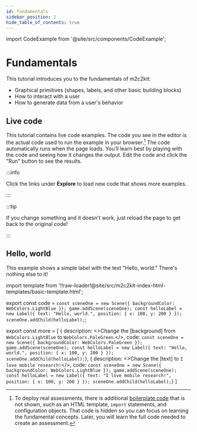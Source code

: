 ```yaml
---
id: fundamentals
sidebar_position: 1
hide_table_of_contents: true
---
```


import CodeExample from '@site/src/components/CodeExample';

# Fundamentals

This tutorial introduces you to the fundamentals of m2c2kit:

- Graphical primitives (shapes, labels, and other basic building blocks)
- How to interact with a user
- How to generate data from a user's behavior

## Live code

This tutorial contains live code examples. The code you see in the editor is the actual code used to run the example in your browser.[^1] The code automatically runs when the page loads. You'll learn best by playing with the code and seeing how it changes the output. Edit the code and click the "Run" button to see the results.

:::info

Click the links under **Explore** to load new code that shows more examples.

:::

:::tip

If you change something and it doesn't work, just reload the page to get back to the original code!

:::

## Hello, world

This example shows a simple label with the text "Hello, world." There's nothing else to it!

import template from '!!raw-loader!@site/src/m2c2kit-index-html-templates/basic-template.html';

export const code = `const sceneOne = new Scene({ backgroundColor: WebColors.LightBlue });
game.addScene(sceneOne);
const helloLabel = new Label({ text: "Hello, world.", position: { x: 100, y: 200 } });
sceneOne.addChild(helloLabel);`;

export const more = [
{ description: <>Change the [background] from `WebColors.LightBlue` to `WebColors.PaleGreen`.</>,
code: `const sceneOne = new Scene({ backgroundColor: WebColors.PaleGreen });
game.addScene(sceneOne);
const helloLabel = new Label({ text: "Hello, world.", position: { x: 100, y: 200 } });
sceneOne.addChild(helloLabel);`},
{ description: <>Change the [text] to `I love mobile research!`</>,
code: `const sceneOne = new Scene({ backgroundColor: WebColors.LightBlue });
game.addScene(sceneOne);
const helloLabel = new Label({
    text: "I love mobile research!",
    position: { x: 100, y: 200 }
});
sceneOne.addChild(helloLabel);`}
]

<CodeExample code={code} more={more} template={template}/>

[^1]: To deploy real assessments, there is additional [boilerplate code](https://en.wikipedia.org/wiki/Boilerplate_code) that is not shown, such as an HTML template, `import` statements, and configuration objects. That code is hidden so you can focus on learning the fundamental concepts. Later, you will learn the full code needed to create an assessment.
